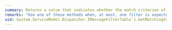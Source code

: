 ```yaml
---
summary: Returns a value that indicates whether the match criterion of a filter in the table is satisfied by the specified message or buffered message, and returns the filter data for the filter that matched.
remarks: "Use one of these methods when, at most, one filter is expected to match the message and only the filter data from the matching filter must be recovered. These methods return a boolean that indicates whether a matching filter was found and set the `data` reference parameter to the matching filter data.  \n  \n Use <xref:System.ServiceModel.Dispatcher.IMessageFilterTable%601.GetMatchingFilter%2A> if the body of the message is not inspected by any of the filters in the filter table.  \n  \n If the body of the message may be inspected by a filter in the filter table, buffer the message and pass it to the <xref:System.ServiceModel.Dispatcher.IMessageFilterTable%601.GetMatchingFilter%2A> version of the method."
uid: System.ServiceModel.Dispatcher.IMessageFilterTable`1.GetMatchingValue*
---
```

